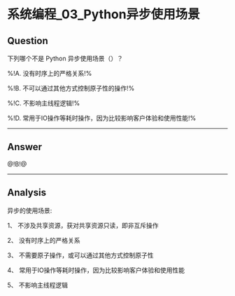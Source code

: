 # 系统编程_03_Python异步使用场景

## Question
下列哪个不是 Python 异步使用场景（）？

%!A. 没有时序上的严格关系!%

%!B. 不可以通过其他方式控制原子性的操作!%

%!C. 不影响主线程逻辑!%

%!D. 常用于IO操作等耗时操作，因为比较影响客户体验和使用性能!%

----

## Answer
@!B!@

----

## Analysis

异步的使用场景:

1、 不涉及共享资源，获对共享资源只读，即非互斥操作

2、 没有时序上的严格关系

3、 不需要原子操作，或可以通过其他方式控制原子性

4、 常用于IO操作等耗时操作，因为比较影响客户体验和使用性能

5、 不影响主线程逻辑